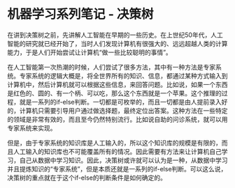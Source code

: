 # 机器学习系列笔记 - 决策树

在讲到决策树之前，先讲解人工智能在早期的一些历史。在上世纪50年代，人工智能的研究就已经开始了，当时人们发现计算机有很强大的、远远超越人类的计算能力，于是人们开始尝试让计算机“做一些比较聪明的事情”。

在人工智能第一次热潮的时候，人们尝试了很多方法，其中有一种方法是专家系统。专家系统的逻辑大概是，将全世界所有的知识、信息，都通过某种方式输入到计算机中，然后计算机就可以根据这些信息，来回答问题。比如说，如果一个东西是红色的、圆的、有一个柄、可以吃，那么这个东西就是一个苹果。这个推理的过程，就是一系列的if-else判断。一切都是可枚举的，而且一切都是由人提前录入好的，计算机只需要引导用户通过做选择题，最终定位出答案。这种方法在一些特定的领域是非常有效的，而且至今仍然特别流行。比如说自助的问诊系统，就可以用专家系统来实现。

但是，由于专家系统的知识库是人工输入的，所以这个知识库的规模是有限的，而且人工输入的知识库也不可能覆盖所有的情况。因此需要有方法来让计算机自己学习，自己从数据中学习知识。因此，决策树或许就可以认为是一种，从数据中学习并且提炼知识的“专家系统”，但是本质还就是一系列的if-else判断。可以这么说，决策树的重点就在于这个if-else的判断条件是如何确定的。

